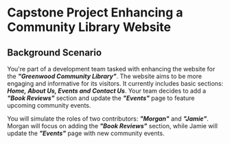 # Capstone Project Enhancing a Community Library Website

## Background Scenario ##

You're part of a development team tasked with enhancing the website for the **_"Greenwood Community Library"_**. The website aims to be more engaging and informative for its visitors. It currently includes basic sections: **_Home, About Us, Events and Contact Us_**. Your team decides to add a **_"Book Reviews"_** section and update the **_"Events"_** page to feature upcoming community events.

You will simulate the roles of two contributors: **_"Morgan"_** and **_"Jamie"_**. Morgan will focus on adding the **_"Book Reviews"_** section, while Jamie will update the **_"Events"_** page with new community events.
